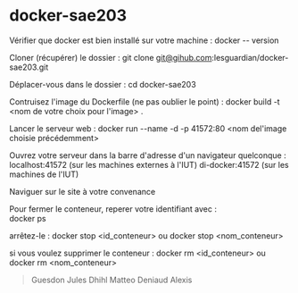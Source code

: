 # docker-sae203

Vérifier que docker est bien installé sur votre machine : 
	docker -- version

Cloner (récupérer) le dossier : 
	git clone git@gihub.com:lesguardian/docker-sae203.git

Déplacer-vous dans le dossier :
	cd docker-sae203

Contruisez l'image du Dockerfile (ne pas oublier le point) : 
	docker build -t <nom de votre choix pour l'image> .

Lancer le serveur web :
	docker run --name <nom de votre choix> -d -p 41572:80 <nom del'image choisie précédemment>

Ouvrez votre serveur dans la barre d'adresse d'un navigateur quelconque :
	localhost:41572 (sur les machines externes à l'IUT)
	di-docker:41572 (sur les machines de l'IUT)

Naviguer sur le site à votre convenance 

Pour fermer le conteneur, reperer votre identifiant avec :  
	docker ps

arrêtez-le :
	docker stop <id_conteneur> ou
	docker stop <nom_conteneur>

si vous voulez supprimer le conteneur : 
	docker rm <id_conteneur> ou
	docker rm <nom_conteneur>





 








> Guesdon Jules 
> Dhihl Matteo 
> Deniaud Alexis
